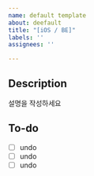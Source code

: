 ```yaml
---
name: default template
about: deefault
title: "[iOS / BE]"
labels: ''
assignees: ''

---
```


## Description
설명을 작성하세요

## To-do
- [ ] undo
- [ ] undo
- [ ] undo

